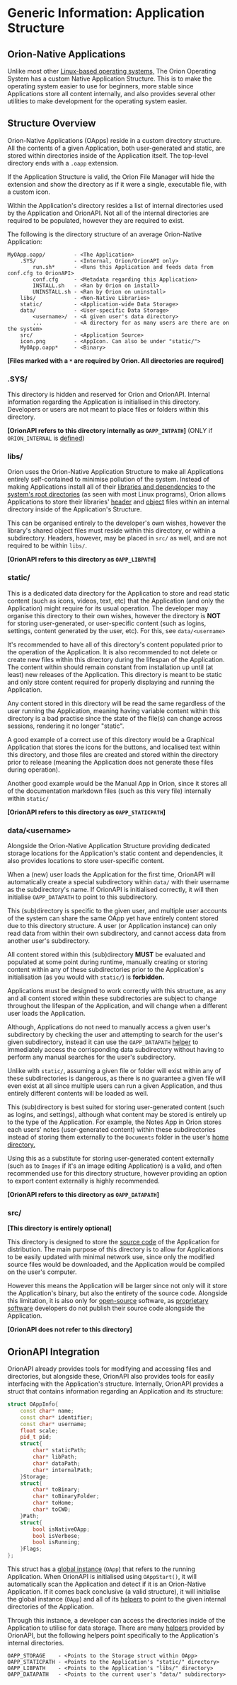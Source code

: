 # Generic Information: Application Structure
## Orion-Native Applications

Unlike most other [Linux-based operating systems,](https://en.wikipedia.org/wiki/Linux_distribution) The Orion Operating System has a custom Native
Application Structure. This is to make the operating system easier to use for beginners, more stable since Applications store all content internally,
and also provides several other utilities to make development for the operating system easier.

## Structure Overview
Orion-Native Applications (OApps) reside in a custom directory structure. All the contents of a given Application, both user-generated and static, are stored within directories inside of the Application itself. The top-level directory ends with a `.oapp` extension.

If the Application Structure is valid, the Orion File Manager will hide the extension and show the directory as if it were a single, executable file, with a custom icon.

Within the Application's directory resides a list of internal directories used by the Application and OrionAPI.
Not all of the internal directories are required to be populated, however they are required to exist.

The following is the directory structure of an average Orion-Native Application:
```
MyOApp.oapp/         - <The Application>
    .SYS/            - <Internal, Orion/OrionAPI only>
        run.sh*      - <Runs this Application and feeds data from conf.cfg to OrionAPI>
        conf.cfg     - <Metadata regarding this Application>
        INSTALL.sh   - <Ran by Orion on install>
        UNINSTALL.sh - <Ran by Orion on uninstall>
    libs/            - <Non-Native Libraries>
    static/          - <Application-wide Data Storage>
    data/            - <User-specific Data Storage>
        <username>/  - <A given user's data directory>
        ...          - <A directory for as many users are there are on the system>
    src/             - <Application Source>
    icon.png         - <AppIcon. Can also be under "static/">
    MyOApp.oapp*     - <Binary> 
```
**[Files marked with a `*` are required by Orion. All directories are required]**

### .SYS/
This directory is hidden and reserved for Orion and OrionAPI. Internal information regarding the Application is initialised in this directory.
Developers or users are not meant to place files or folders within this directory.

**[OrionAPI refers to this directory internally as `OAPP_INTPATH`]** (ONLY if `ORION_INTERNAL` is [defined](https://github.com/RosettaHS/OrionAPI/blob/main/docs/API%20Configuration.md))

### libs/
Orion uses the Orion-Native Application Structure to make all Applications entirely self-contained to minimise pollution of the system.
Instead of making Applications install all of their [libraries and dependencies](https://en.wikipedia.org/wiki/Library_(computing)#Shared_libraries) to the [system's root directories](https://en.wikipedia.org/wiki/Filesystem_Hierarchy_Standard) (as seen with most Linux programs),
Orion allows Applications to store their libraries' [header](https://en.wikipedia.org/wiki/Include_directive) and [object](https://en.wikipedia.org/wiki/Object_file) files
within an internal directory inside of the Application's Structure.

This can be organised entirely to the developer's own wishes, however the library's shared object files must reside within this directory, or within a subdirectory.
Headers, however, may be placed in `src/` as well, and are not required to be within `libs/`.

**[OrionAPI refers to this directory as `OAPP_LIBPATH`]**

### static/
This is a dedicated data directory for the Application to store and read static content (such as icons, videos, text, etc)
that the Application (and only the Application) might require for its usual operation. The developer may organise this directory to their own wishes,
however the directory is **NOT** for storing user-generated, or user-specific content (such as logins, settings, content generated by the user, etc). For this, see `data/<username>`

It's recommended to have all of this directory's content populated prior to the operation of the Application.
It is also recommended to not delete or create new files within this directory during the lifespan of the Application. The content within should remain constant from installation up until (at least) new releases of the Application.
This directory is meant to be static and only store content required for properly displaying and running the Application.

Any content stored in this directory will be read the same regardless of the user running the Application,
meaning having variable content within this directory is a bad practise since the state of the file(s) can change across sessions, rendering it no longer "static".

A good example of a correct use of this directory would be a Graphical Application that stores the icons for the buttons, and localised text within this directory,
and those files are created and stored within the directory prior to release (meaning the Application does not generate these files during operation).

Another good example would be the Manual App in Orion, since it stores all of the documentation markdown files (such as this very file) internally within `static/`

**[OrionAPI refers to this directory as `OAPP_STATICPATH`]**

### data/\<username\>
Alongside the Orion-Native Application Structure providing dedicated storage locations for the Application's static content and dependencies,
it also provides locations to store user-specific content.

When a (new) user loads the Application for the first time, OrionAPI will automatically create a special subdirectory within `data/` with their username as the subdirectory's name.
If OrionAPI is initialised correctly, it will then initialise `OAPP_DATAPATH` to point to this subdirectory.

This (sub)directory is specific to the given user, and multiple user accounts of the system can share the same OApp yet have entirely content stored due to this directory structure.
A user (or Application instance) can only read data from within their own subdirectory, and cannot access data from another user's subdirectory.

All content stored within this (sub)directory **MUST** be evaluated and populated at some point during runtime, manually creating or storing content within any of these subdirectories prior to the Application's initialisation (as you would with `static/`) is **forbidden.**

Applications must be designed to work correctly with this structure, as any and all content stored within these subdirectories are subject to change throughout the lifespan of the Application, and will change when a different user loads the Application.

Although, Applications do not need to manually access a given user's subdirectory by checking the user and attempting to search for the user's given subdirectory,
instead it can use the `OAPP_DATAPATH` [helper](https://github.com/RosettaHS/OrionAPI/blob/main/docs/API%20Configuration.md#orion_nohelpers) to immediately access the corrisponding data subdirectory
without having to perform any manual searches for the user's subdirectory.

Unlike with `static/`, assuming a given file or folder will exist within any of these subdirectories is dangerous, as there is no guarantee a given file will even exist at all
since multiple users can run a given Application, and thus entirely different contents will be loaded as well.

This (sub)directory is best suited for storing user-generated content (such as logins, and settings), although what content may be stored is entirely up to the type of the Application.
For example, the Notes App in Orion stores each users' notes (user-generated content) within these subdirectories instead of storing them externally to the `Documents` folder in the user's [home directory.](https://en.wikipedia.org/wiki/Home_directory)

Using this as a substitute for storing user-generated content externally (such as to `Images` if it's an image editing Application) is a valid, and often recommended use for this directory structure,
however providing an option to export content externally is highly recommended.

**[OrionAPI refers to this directory as `OAPP_DATAPATH`]**

### src/
**[This directory is entirely optional]**

This directory is designed to store the [source code](https://en.wikipedia.org/wiki/Source_code) of the Application for distribution.
The main purpose of this directory is to allow for Applications to be easily updated with minimal network use, since only the modified source files would be downloaded,
and the Application would be compiled on the user's computer.

However this means the Application will be larger since not only will it store the Application's binary, but also the entirety of the source code.
Alongside this limitation, it is also only for [open-source](https://en.wikipedia.org/wiki/Open-source_software) software,
as [proprietary software](https://en.wikipedia.org/wiki/Proprietary_software) developers do not publish their source code alongside the Application.

**[OrionAPI does not refer to this directory]**

## OrionAPI Integration
OrionAPI already provides tools for modifying and accessing files and directories, but alongside these, OrionAPI also provides tools for easily interfacing with the Application's structure.
Internally, OrionAPI provides a struct that contains information regarding an Application and its structure:
```cpp
struct OAppInfo{
	const char* name;
	const char* identifier;
	const char* username;
	float scale;
	pid_t pid;
	struct{
		char* staticPath;
		char* libPath;
		char* dataPath;
		char* internalPath;
	}Storage;
	struct{
		char* toBinary;
		char* toBinaryFolder;
		char* toHome;
		char* toCWD;
	}Path;
	struct{
		bool isNativeOApp;
		bool isVerbose;
		bool isRunning;
	}Flags;
};
```
This struct has a [global instance](https://en.wikipedia.org/wiki/Global_variable) (`OApp`) that refers to the running Application.
When OrionAPI is initialised using `OAppStart()`, it will automatically scan the Application and detect if it is an Orion-Native Application.
If it comes back conclusive (a valid structure), it will initialise the global instance (`OApp`) and all of its [helpers](https://github.com/RosettaHS/OrionAPI/blob/main/docs/API%20Configuration.md#orion_nohelpers) to point to the given internal directories of the Application.

Through this instance, a developer can access the directories inside of the Application to utilise for data storage.
There are many [helpers](https://github.com/RosettaHS/OrionAPI/blob/main/docs/API%20Configuration.md#orion_nohelpers) provided by OrionAPI,
but the following helpers point specifically to the Application's internal directories.
```
OAPP_STORAGE    - <Points to the Storage struct within OApp>
OAPP_STATICPATH - <Points to the Application's "static/" directory>
OAPP_LIBPATH    - <Points to the Application's "libs/" directory>
OAPP_DATAPATH   - <Points to the current user's "data/" subdirectory>
```